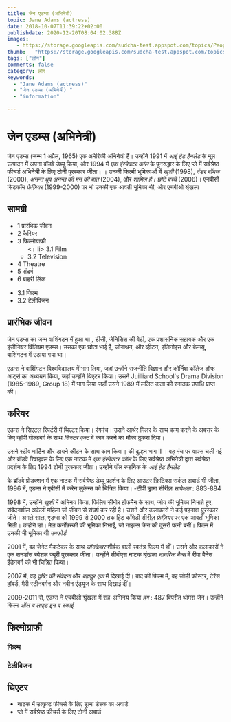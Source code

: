 ```yaml
---
title: जेन एडम्स (अभिनेत्री) 
topic: Jane Adams (actress)
date: 2018-10-07T11:39:22+02:00
publishdate: 2020-12-20T08:04:02.388Z
images: 
   - https://storage.googleapis.com/sudcha-test.appspot.com/topics/People/jane_adams_(actress)/1.jpeg
thumb:   "https://storage.googleapis.com/sudcha-test.appspot.com/topics/People/jane_adams_(actress)/thumb.jpeg"
tags: ["लोग"]
comments: false
category: लोग
keywords: 
  - "Jane Adams (actress)"
  - "जेन एडम्स (अभिनेत्री) "
  - "information"

---
```

<h1> जेन एडम्स (अभिनेत्री) </h1> <p> जेन एडम्स (जन्म 1 अप्रैल, 1965) एक अमेरिकी अभिनेत्री हैं। उन्होंने 1991 में <i> आई हेट हैमलेट </i> के मूल उत्पादन में अपना ब्रॉडवे डेब्यू किया, और 1994 में <i> एक इंस्पेक्टर कॉल </i> के पुनरुद्धार के लिए प्ले में सर्वश्रेष्ठ फीचर्ड अभिनेत्री के लिए टोनी पुरस्कार जीता। । उनकी फिल्मी भूमिकाओं में <i> खुशी </i> (1998), <i> वंडर बॉयज </i> (2000), <i> अनन्त धूप अनन्त की मन की बात </i> (2004), और <i> शामिल हैं। छोटे बच्चे </i> (2006)। एनबीसी सिटकॉम <i> फ्रेज़ियर </i> (1999-2000) पर भी उनकी एक आवर्ती भूमिका थी, और एचबीओ श्रृंखला <i: हंग </i के लिए टेलीविजन पर सर्वश्रेष्ठ सहायक अभिनेत्री के लिए 2010 के गोल्डन ग्लोब पुरस्कार के लिए नामांकित किया गया था। ~ (2009-11) </p> <h2> सामग्री </h2> <ul> <li> 1 प्रारंभिक जीवन </li> <li> 2 कैरियर </li> <li> 3 फिल्मोग्राफी <ul> <। li> 3.1 Film </li> <li> 3.2 Television </li> </ul> </li> <li> 4 Theatre </li> <li> 5 संदर्भ </li> <li> 6 बाहरी लिंक </li></ul><ul><li>3.1 फिल्म </li> <li> 3.2 टेलीविजन </li> </ul> <h2> प्रारंभिक जीवन </h2> <p> जेन एडम्स का जन्म वाशिंगटन में हुआ था , डीसी, जेनिसिस की बेटी, एक प्रशासनिक सहायक और एक इंजीनियर विलियम एडम्स। उसका एक छोटा भाई है, जोनाथन, और व्हीटन, इलिनोइस और बेलव्यू, वाशिंगटन में उठाया गया था। </p> <p> एडम्स ने वाशिंगटन विश्वविद्यालय में भाग लिया, जहां उन्होंने राजनीति विज्ञान और कॉर्निश कॉलेज ऑफ आर्ट्स का अध्ययन किया, जहां उन्होंने थिएटर किया। उसने Juilliard School's Drama Division (1985-1989, Group 18) में भाग लिया जहाँ उसने 1989 में ललित कला की स्नातक उपाधि प्राप्त की। </p> <h2> करियर </h2> <p> एडम्स ने सिएटल रिपर्टरी में थिएटर किया। रंगमंच। उसने आर्थर मिलर के साथ काम करने के अवसर के लिए व्हॉपी गोल्डबर्ग के साथ <i> सिस्टर एक्ट </i> में काम करने का मौका ठुकरा दिया। </p> <p> उसने स्टीव मार्टिन और डायने कीटन के साथ काम किया। की दुल्हन भाग II </i>। वह मंच पर वापस चली गई और ब्रॉडवे रिवाइवल के लिए एक नाटक में <i> एक इंस्पेक्टर कॉल </i> के लिए सर्वश्रेष्ठ अभिनेत्री द्वारा सर्वश्रेष्ठ प्रदर्शन के लिए 1994 टोनी पुरस्कार जीता। उन्होंने पॉल रुडनिक के <i> आई हेट हैमलेट </i> </p> <p> के ब्रॉडवे प्रोडक्शन में एक नाटक में सर्वश्रेष्ठ डेब्यू प्रदर्शन के लिए आउटर क्रिटिक्स सर्कल अवार्ड भी जीता, 1996 में, एडम्स ने एबीसी में करेन लुकेन्स को चित्रित किया। -टीवी ड्रामा सीरीज़ <i> सापेक्षता </i>: 883-884 </p> <p> 1998 में, उन्होंने <i> खुशी </i> में अभिनय किया, फिलिप सीमोर हॉफमैन के साथ, जोय की भूमिका निभाते हुए, संवेदनशील अकेली महिला जो जीवन से संघर्ष कर रही है। उसने और कलाकारों ने कई पहनावा पुरस्कार जीते। अगले साल, एडम्स को 1999 से 2000 तक हिट कॉमेडी सीरीज़ <i> फ्रेज़ियर </i> पर एक आवर्ती भूमिका मिली। उन्होंने डॉ। मेल कर्नोफ़्स्की की भूमिका निभाई, जो नाइल्स क्रेन की दूसरी पत्नी बनीं। फिल्म में उनकी भी भूमिका थी <i> ममफोर्ड </i> </p> <p> 2001 में, वह जेनेट मैकटेकर के साथ <i> सोंगकैचर </i> शीर्षक वाली स्वतंत्र फिल्म में थीं। उसने और कलाकारों ने एक सनडांस स्पेशल ज्यूरी पुरस्कार जीता। उन्होंने सीबीएस नाटक श्रृंखला <i> नागरिक बैन्स </i> में रीवा बैनेस ईडेनबर्ग को भी चित्रित किया। </p> <p> 2007 में, वह <i> दृष्टि की संवेदना </i> और <i> बहादुर एक </i> में दिखाई दी। बाद की फिल्म में, वह जोडी फोस्टर, टेरेंस हॉवर्ड, मैरी स्टीनबर्गन और नवीन एंड्रयूज के साथ दिखाई दीं। </p> <p> 2009-2011 से, एडम्स ने एचबीओ श्रृंखला में सह-अभिनय किया <i> हंग </i>: 487 विपरीत थॉमस जेन। उन्होंने फिल्म <i> ऑल द लाइट इन द स्काई </i> </p> <h2> फिल्मोग्राफी </h2> <h3> फिल्म </h3> <h3> टेलीविजन </h3 लिखी और सह-लेखन किया। > <h2> थिएटर </h2> <ul> <li> नाटक में उत्कृष्ट फीचर्स के लिए ड्रामा डेस्क का अवार्ड </li> <li> प्ले में सर्वश्रेष्ठ फीचर्स के लिए टोनी अवार्ड </li> </ul> 